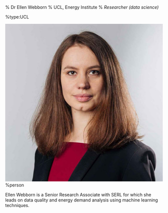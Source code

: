 % Dr Ellen Webborn
% UCL, Energy Institute
% _Researcher (data science)_

%type:UCL

![Ellen](Ellen.jpg)%person

Ellen Webborn is a Senior Research Associate with SERL for which she leads on data quality and energy demand analysis using machine learning techniques.

